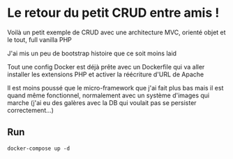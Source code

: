 # Le retour du petit CRUD entre amis !
Voilà un petit exemple de CRUD avec une architecture MVC, 
orienté objet et le tout, full vanilla PHP

J'ai mis un peu de bootstrap histoire que ce soit
moins laid

Tout une config Docker est déjà prête avec un Dockerfile 
qui va aller installer les extensions PHP et activer la 
réécriture d'URL de Apache

Il est moins poussé que le micro-framework que j'ai fait plus bas
mais il est quand même fonctionnel, normalement avec un
système d'images qui marche (j'ai eu des galères avec la DB
qui voulait pas se persister correctement...)

## Run
```
docker-compose up -d
```